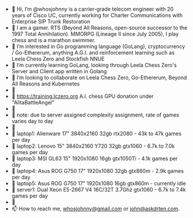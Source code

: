 - 👋 Hi, I’m @whosjohnny is a carrier-grade telecom engineer with 20 years of Cisco UC, currently working for Charter Communications with Enterprise SIP Trunk Restoration
- 👋 I am a gamer. RTS (Beyond All Reasons, open-source successor to the 1997 Total Annihilation). MMORPG (Lineage II since July 2005), I play chess and is a marathon swimmer.
- 👀 I’m interested in Go programming language (GoLang), cryptocurrency / Go-Ethererum, anything A.G.I. and reinforcement learning such as Leela Chess Zero and Stockfish NNUE
- 🌱 I’m currently learning GoLang, looking through Leela Chess Zero's Server and Client app written in Golang
- 💞️ I’m looking to collaborate on Leela Chess Zero, Go-Ethererum, Beyond All Reasons and Kubernetes
- 🌱
- 🌱 https://training.lczero.org A.I. chess GPU donation under "AlitaBattleAngel"
- 🌱
- 🌱 note: due to server assigned complexity assignment, rate of games varies day to day
- 🌱
- 🌱 laptop1: Alienware 17" 3840x2160 32gb rtx2080 - 43k to 47k games per day
- 🌱 laptop2: Lenovo 15" 3840x2160 Y720 32gb gtx1060 - 6.7k to 7.0k games per day
- 🌱 laptop3: MSI GL63 15" 1920x1080 16gb gtx1050Ti - 4.1k games per day
- 🌱 laptop4: Asus ROG G750 17" 1920x1080 32gb gtx860m - 2.9k games per day
- 🌱 laptop5: Asus ROG G750 17" 1920x1080 16gb gtx860m - currently idle
- 🌱 server1: Dual Xeon E5-2667 V4 16C/32T 3.7Ghz gtx1060 - 6.7k to 7.4k games per day
- 🌱
- 📫 How to reach me, whosjohnny@gmail.com or john@askdrten.com.

<!---
whosjohnny/whosjohnny is a lead telecom engineer with 20 years of Cisco UC, currently a carrier-grade voice engineer for Charter Communications✨ special ✨ repository because its `README.md` (this file) appears on your GitHub profile.
You can click the Preview link to take a look at your changes.
--->
